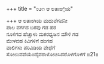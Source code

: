 +++
title = "೦೨೧ ಆ ಲತಾಙ್ಗಿಯ"

+++
ಆ ಲತಾಂಗಿಯ ಮದುವೆಗವನೀ  
ಪಾಲ ವರ್ಗದ ಬರವು ಗಡ ಹರ  
ನೂಳಿಗದ ಹೆಚ್ಚಾಳು ಮಕರಧ್ವಜನ ಮೌಳಿ ಗಡ   
ಮೇಳವಹ ಕಿವಿಗಳಿಗೆ ಹಂಗಹ  
ವಾಲಿಗಳು ಪರಿವಿಡಿಯ ವೇಧೆಗೆ  
ಸೋಲುವವೆಯೆಂದೈವರಾಳೋಚಿಸಿದರೊಳಗೊಳಗೆ      ॥21॥